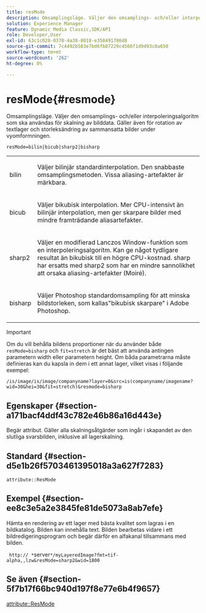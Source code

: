 ```yaml
---
title: resMode
description: Omsamplingsläge. Väljer den omsamplings- och/eller interpoleringsalgoritm som ska användas för skalning av bilddata. Gäller även för rotation av textlager och storleksändring av sammansatta bilder under vyomformningen.
solution: Experience Manager
feature: Dynamic Media Classic,SDK/API
role: Developer,User
exl-id: 63c1c028-0378-4a38-8018-e358491786d8
source-git-commit: 7c4492b583e7bd6fb87229c4566f1d9493c8a650
workflow-type: tm+mt
source-wordcount: '262'
ht-degree: 0%

---
```


# resMode{#resmode}

Omsamplingsläge. Väljer den omsamplings- och/eller interpoleringsalgoritm som ska användas för skalning av bilddata. Gäller även för rotation av textlager och storleksändring av sammansatta bilder under vyomformningen.

`resMode=bilin|bicub|sharp2|bisharp`

<table id="table_FD658AC521E24EB9ADBB87F98549BC3B"> 
 <tbody> 
  <tr> 
   <td colname="col1"> <p> <span class="codeph"> bilin </span> </p> </td> 
   <td colname="col2"> <p>Väljer bilinjär standardinterpolation. Den snabbaste omsamplingsmetoden. Vissa aliasing-artefakter är märkbara. </p> </td> 
  </tr> 
  <tr> 
   <td colname="col1"> <p> <span class="codeph"> bicub </span> </p> </td> 
   <td colname="col2"> <p>Väljer bikubisk interpolation. Mer CPU-intensivt än bilinjär interpolation, men ger skarpare bilder med mindre framträdande aliasartefakter. </p> </td> 
  </tr> 
  <tr> 
   <td colname="col1"> <p> <span class="codeph"> sharp2 </span> </p> </td> 
   <td colname="col2"> <p>Väljer en modifierad Lanczos Window-funktion som en interpoleringsalgoritm. Kan ge något tydligare resultat än bikubisk till en högre CPU-kostnad. <span class="codeph"> sharp </span> har ersatts med <span class="codeph"> sharp2 </span> som har en mindre sannolikhet att orsaka aliasing-artefakter (Moiré). </p> </td> 
  </tr> 
  <tr> 
   <td colname="col1"> <p> <span class="codeph"> bisharp </span> </p> </td> 
   <td colname="col2"> <p>Väljer Photoshop standardomsampling för att minska bildstorleken, som kallas"bikubisk skarpare" i Adobe Photoshop. </p> </td> 
  </tr> 
 </tbody> 
</table>

>[!IMPORTANT]
>
>Om du vill behålla bildens proportioner när du använder både `resMode=bisharp` och `fit=stretch` är det bäst att använda antingen parametern width eller parametern height. Om båda parametrarna måste definieras kan du kapsla in dem i ett annat lager, vilket visas i följande exempel:
>
>`/is/image/is/image/companyname?layer=0&src=is(companyname/imagename?wid=30&hei=30&fit=stretch)&resmode=bisharp`

## Egenskaper {#section-a171bacf4ddf43c782e46b86a16d443e}

Begär attribut. Gäller alla skalningsåtgärder som ingår i skapandet av den slutliga svarsbilden, inklusive all lagerskalning.

## Standard {#section-d5e1b26f5703461395018a3a627f7283}

`attribute::ResMode`

## Exempel {#section-ee8c3e5a2e3845fe81de5073a8ab7efe}

Hämta en rendering av ett lager med bästa kvalitet som lagras i en bildkatalog. Bilden kan innehålla text. Bilden bearbetas vidare i ett bildredigeringsprogram och begär därför en alfakanal tillsammans med bilden.

` http:// *`server`*/myLayeredImage?fmt=tif-alpha,,lzw&resMode=sharp2&wid=1800`

## Se även {#section-5f7b17f66bc940d197f8e77e6b4f9657}

[attribute::ResMode](../../../../../is-api/image-catalog/image-serving-api-ref/c-image-catalog-reference/c-attributes-reference/r-is-cat-resmode.md#reference-609095ef568743a086f28d87c54dafa2)
